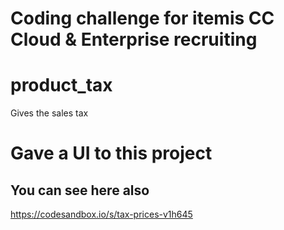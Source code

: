 # Coding challenge for itemis CC Cloud & Enterprise recruiting

# product_tax
Gives the sales tax

# Gave a UI to this project
## You can see here also
https://codesandbox.io/s/tax-prices-v1h645
